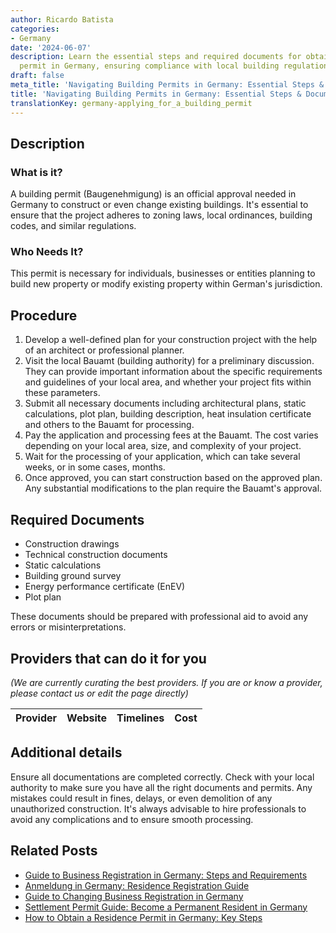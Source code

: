 ```yaml
---
author: Ricardo Batista
categories:
- Germany
date: '2024-06-07'
description: Learn the essential steps and required documents for obtaining a building
  permit in Germany, ensuring compliance with local building regulations.
draft: false
meta_title: 'Navigating Building Permits in Germany: Essential Steps & Documents'
title: 'Navigating Building Permits in Germany: Essential Steps & Documents'
translationKey: germany-applying_for_a_building_permit
---
```


## Description
### What is it?
A building permit (Baugenehmigung) is an official approval needed in Germany to construct or even change existing buildings. It's essential to ensure that the project adheres to zoning laws, local ordinances, building codes, and similar regulations.

### Who Needs It?
This permit is necessary for individuals, businesses or entities planning to build new property or modify existing property within German's jurisdiction.

## Procedure

1. Develop a well-defined plan for your construction project with the help of an architect or professional planner.
2. Visit the local Bauamt (building authority) for a preliminary discussion. They can provide important information about the specific requirements and guidelines of your local area, and whether your project fits within these parameters.
3. Submit all necessary documents including architectural plans, static calculations, plot plan, building description, heat insulation certificate and others to the Bauamt for processing. 
4. Pay the application and processing fees at the Bauamt. The cost varies depending on your local area, size, and complexity of your project.
5. Wait for the processing of your application, which can take several weeks, or in some cases, months.
6. Once approved, you can start construction based on the approved plan. Any substantial modifications to the plan require the Bauamt's approval.

## Required Documents

- Construction drawings
- Technical construction documents
- Static calculations
- Building ground survey
- Energy performance certificate (EnEV)
- Plot plan

These documents should be prepared with professional aid to avoid any errors or misinterpretations.

## Providers that can do it for you

_(We are currently curating the best providers. If you are or know a provider, please contact us or edit the page directly)_

| Provider        |     Website     |     Timelines    |       Cost      |
| :-------------: | :-------------: |  :-------------: | :-------------: |

## Additional details

Ensure all documentations are completed correctly. Check with your local authority to make sure you have all the right documents and permits. Any mistakes could result in fines, delays, or even demolition of any unauthorized construction. It's always advisable to hire professionals to avoid any complications and to ensure smooth processing.


## Related Posts

- [Guide to Business Registration in Germany: Steps and Requirements](https://tramitit.com/guides/germany/business_registration/)
- [Anmeldung in Germany: Residence Registration Guide](https://tramitit.com/guides/germany/registration_of_residence/)
- [Guide to Changing Business Registration in Germany](https://tramitit.com/guides/germany/change_of_business_registration/)
- [Settlement Permit Guide: Become a Permanent Resident in Germany](https://tramitit.com/guides/germany/application_for_a_settlement_permit/)
- [How to Obtain a Residence Permit in Germany: Key Steps](https://tramitit.com/guides/germany/applying_for_a_residence_permit/)